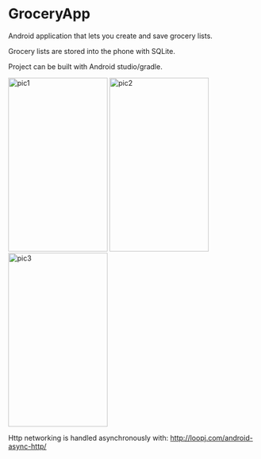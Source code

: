 # GroceryApp

Android application that lets you create and save grocery lists.

Grocery lists are stored into the phone with SQLite.

Project can be built with Android studio/gradle.


<img src="https://i.imgur.com/hqi8d6P.jpg" alt="pic1" width="200" height="350">    <img src="https://i.imgur.com/RvABtb6.jpg" alt="pic2" width="200" height="350">  <img src="https://i.imgur.com/rjTlzkg.jpg" alt="pic3" width="200" height="350"> 


Http networking is handled asynchronously with: http://loopj.com/android-async-http/
